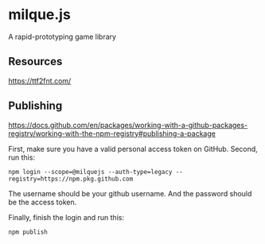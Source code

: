 # milque.js

A rapid-prototyping game library

## Resources
https://ttf2fnt.com/


## Publishing
https://docs.github.com/en/packages/working-with-a-github-packages-registry/working-with-the-npm-registry#publishing-a-package

First, make sure you have a valid personal access token on GitHub.
Second, run this:

```
npm login --scope=@milquejs --auth-type=legacy --registry=https://npm.pkg.github.com
```

The username should be your github username. And the password should be the access token.

Finally, finish the login and run this:

```
npm publish
```
